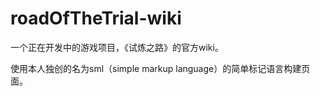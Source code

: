 # roadOfTheTrial-wiki #
一个正在开发中的游戏项目，《试炼之路》的官方wiki。

使用本人独创的名为sml（simple markup language）的简单标记语言构建页面。
